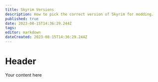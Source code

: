 ```yaml
---
title: Skyrim Versions
description: How to pick the correct version of Skyrim for modding.
published: true
date: 2023-08-15T14:36:29.244Z
tags: 
editor: markdown
dateCreated: 2023-08-15T14:36:29.244Z
---
```


# Header
Your content here